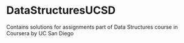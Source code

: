 # DataStructuresUCSD
Contains solutions for assignments part of Data Structures course in Coursera by UC San Diego
